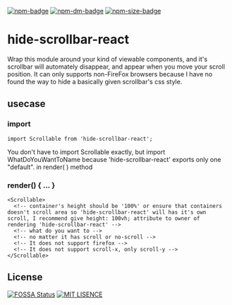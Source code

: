 [![npm-badge]][npm]
[![npm-dm-badge]][npm-dm]
[![npm-size-badge]][npm-size]

# hide-scrollbar-react

Wrap this module around your kind of viewable components, and it's scrollbar will automately disappear, and appear when you move your scroll position. It can only supports non-FireFox browsers because I have no found the way to hide a basically given scrollbar's css style.

## usecase

### import 
```
import Scrollable from 'hide-scrollbar-react';
```

You don't have to import Scrollable exactly, but import WhatDoYouWantToName because 'hide-scrollbar-react' exports only one "default".
in render( ) method

### render() { ... }

```
<Scrollable>
  <!-- container's height should be '100%' or ensure that containers doesn't scroll area so 'hide-scrollbar-react' will has it's own scroll, I recommend give height: 100vh; attribute to owner of rendering 'hide-scrollbar-react' -->
  <!-- what do you want to -->
  <!-- no matter it has scroll or no-scroll -->
  <!-- It does not support firefox -->
  <!-- It does not support scroll-x, only scroll-y -->
</Scrollable>
```

[npm]: https://www.npmjs.com/package/hide-scrollbar-react
[npm-badge]: https://img.shields.io/npm/v/hide-scrollbar-react.svg
[npm-dm]: https://npmcharts.com/compare/hide-scrollbar-react?minimal=true
[npm-dm-badge]: https://img.shields.io/npm/dm/hide-scrollbar-react.svg
[npm-size]: https://packagephobia.now.sh/badge?p=hide-scrollbar-react
[npm-size-badge]: https://badgen.now.sh/badge/install%20size/63.2%20kB/44CC11

## License

[![FOSSA Status](https://app.fossa.io/api/projects/git%2Bgithub.com%2Fexilee20c%2Fhide-scrollbar-react.svg?type=large)](https://app.fossa.io/projects/git%2Bgithub.com%2Fexilee20c%2Fhide-scrollbar-react?ref=badge_large)
[![MIT LISENCE](https://img.shields.io/badge/license-MIT-blue.svg?style=flat)](https://github.com/exilee20c/hide-scrollbar-react/blob/master/LICENSE)
